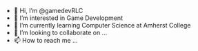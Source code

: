 - 👋 Hi, I’m @gamedevRLC
- 👀 I’m interested in Game Development
- 🌱 I’m currently learning Computer Science at Amherst College
- 💞️ I’m looking to collaborate on ...
- 📫 How to reach me ...

<!---
gamedevRLC/gamedevRLC is a ✨ special ✨ repository because its `README.md` (this file) appears on your GitHub profile.
You can click the Preview link to take a look at your changes.
--->
